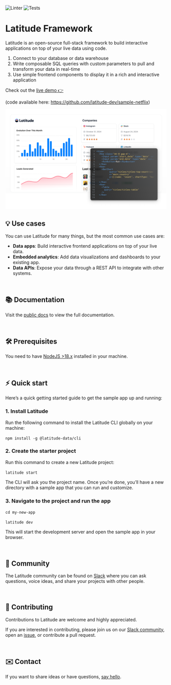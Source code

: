 ![Linter](https://github.com/latitude-dev/latitude/actions/workflows/linter.yml/badge.svg)
![Tests](https://github.com/latitude-dev/latitude/actions/workflows/test.yml/badge.svg)

# Latitude Framework

Latitude is an open-source full-stack framework to build interactive applications on top of your live data using code.

1. Connect to your database or data warehouse
2. Write composable SQL queries with custom parameters to pull and transform your data in real-time
3. Use simple frontend components to display it in a rich and interactive application

Check out the [live demo 👉](https://netflix-sample.fly.dev/)

(code available here: https://github.com/latitude-dev/sample-netflix)

[![Sample project](assets/hero.png)](https://netflix-sample.fly.dev/)

## 💡 Use cases

You can use Latitude for many things, but the most common use cases are:

- **Data apps**: Build interactive frontend applications on top of your live data.
- **Embedded analytics**: Add data visualizations and dashboards to your existing app.
- **Data APIs**: Expose your data through a REST API to integrate with other systems.

<br />

## 📚 Documentation

Visit the [public docs](https://docs.latitude.so/) to view the full documentation.

<br />

## 🛠️ Prerequisites

You need to have [NodeJS >18.x](https://nodejs.org/en) installed in your
machine.

<br />

## ⚡ Quick start

Here’s a quick getting started guide to get the sample app up and running:

### 1. Install Latitude

Run the following command to install the Latitude CLI globally on your machine:

`npm install -g @latitude-data/cli`

### 2. Create the starter project

Run this command to create a new Latitude project:

`latitude start`

The CLI will ask you the project name. Once you’re done, you’ll have a new
directory with a sample app that you can run and customize.

### 3. Navigate to the project and run the app

`cd my-new-app`

`latitude dev`

This will start the development server and open the sample app in your browser.

<br />

## 👥 Community

The Latitude community can be found on
[Slack](https://trylatitude.slack.com/join/shared_invite/zt-17dyj4elt-rwM~h2OorAA3NtgmibhnLA#/shared-invite/email)
where you can ask questions, voice ideas, and share your projects with other
people.

<br />

## 🤝 Contributing

Contributions to Latitude are welcome and highly appreciated.

If you are interested in contributing, please join us on our [Slack
community](https://trylatitude.slack.com/join/shared_invite/zt-17dyj4elt-rwM~h2OorAA3NtgmibhnLA#/shared-invite/email),
open an [issue](https://github.com/evidence-dev/evidence/issues/new), or
contribute a pull request.

<br />

## ✉️ Contact

If you want to share ideas or have questions, [say
hello](https://www.notion.so/4086e35ef7c14a6da14c1c9ce1c6be32?pvs=21).

